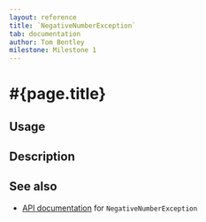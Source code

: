 ```yaml
---
layout: reference
title: `NegativeNumberException`
tab: documentation
author: Tom Bentley
milestone: Milestone 1
---
```


# #{page.title}

## Usage 

## Description

## See also

* [API documentation](#{site.urls.apidoc}/ceylon/language/class_NegativeNumberException.html) for `NegativeNumberException`

